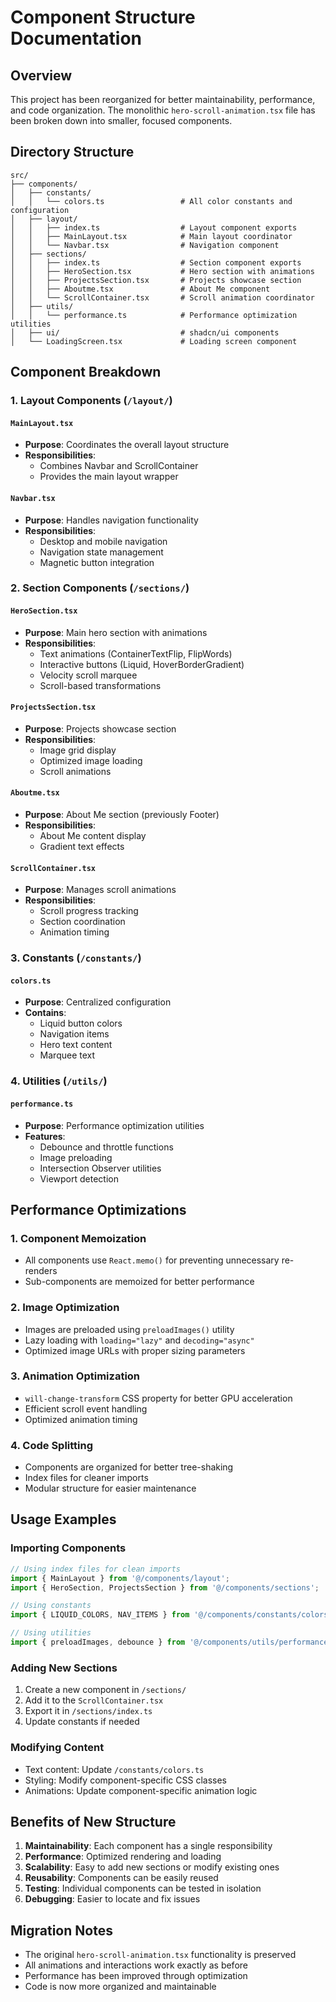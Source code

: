 # Component Structure Documentation

## Overview
This project has been reorganized for better maintainability, performance, and code organization. The monolithic `hero-scroll-animation.tsx` file has been broken down into smaller, focused components.

## Directory Structure

```
src/
├── components/
│   ├── constants/
│   │   └── colors.ts                 # All color constants and configuration
│   ├── layout/
│   │   ├── index.ts                  # Layout component exports
│   │   ├── MainLayout.tsx            # Main layout coordinator
│   │   └── Navbar.tsx                # Navigation component
│   ├── sections/
│   │   ├── index.ts                  # Section component exports
│   │   ├── HeroSection.tsx           # Hero section with animations
│   │   ├── ProjectsSection.tsx       # Projects showcase section
│   │   ├── Aboutme.tsx               # About Me component
│   │   └── ScrollContainer.tsx       # Scroll animation coordinator
│   ├── utils/
│   │   └── performance.ts            # Performance optimization utilities
│   ├── ui/                           # shadcn/ui components
│   └── LoadingScreen.tsx             # Loading screen component
```

## Component Breakdown

### 1. Layout Components (`/layout/`)

#### `MainLayout.tsx`
- **Purpose**: Coordinates the overall layout structure
- **Responsibilities**: 
  - Combines Navbar and ScrollContainer
  - Provides the main layout wrapper

#### `Navbar.tsx`
- **Purpose**: Handles navigation functionality
- **Responsibilities**:
  - Desktop and mobile navigation
  - Navigation state management
  - Magnetic button integration

### 2. Section Components (`/sections/`)

#### `HeroSection.tsx`
- **Purpose**: Main hero section with animations
- **Responsibilities**:
  - Text animations (ContainerTextFlip, FlipWords)
  - Interactive buttons (Liquid, HoverBorderGradient)
  - Velocity scroll marquee
  - Scroll-based transformations

#### `ProjectsSection.tsx`
- **Purpose**: Projects showcase section
- **Responsibilities**:
  - Image grid display
  - Optimized image loading
  - Scroll animations

#### `Aboutme.tsx`
- **Purpose**: About Me section (previously Footer)
- **Responsibilities**:
  - About Me content display
  - Gradient text effects

#### `ScrollContainer.tsx`
- **Purpose**: Manages scroll animations
- **Responsibilities**:
  - Scroll progress tracking
  - Section coordination
  - Animation timing

### 3. Constants (`/constants/`)

#### `colors.ts`
- **Purpose**: Centralized configuration
- **Contains**:
  - Liquid button colors
  - Navigation items
  - Hero text content
  - Marquee text

### 4. Utilities (`/utils/`)

#### `performance.ts`
- **Purpose**: Performance optimization utilities
- **Features**:
  - Debounce and throttle functions
  - Image preloading
  - Intersection Observer utilities
  - Viewport detection

## Performance Optimizations

### 1. Component Memoization
- All components use `React.memo()` for preventing unnecessary re-renders
- Sub-components are memoized for better performance

### 2. Image Optimization
- Images are preloaded using `preloadImages()` utility
- Lazy loading with `loading="lazy"` and `decoding="async"`
- Optimized image URLs with proper sizing parameters

### 3. Animation Optimization
- `will-change-transform` CSS property for better GPU acceleration
- Efficient scroll event handling
- Optimized animation timing

### 4. Code Splitting
- Components are organized for better tree-shaking
- Index files for cleaner imports
- Modular structure for easier maintenance

## Usage Examples

### Importing Components
```typescript
// Using index files for clean imports
import { MainLayout } from '@/components/layout';
import { HeroSection, ProjectsSection } from '@/components/sections';

// Using constants
import { LIQUID_COLORS, NAV_ITEMS } from '@/components/constants/colors';

// Using utilities
import { preloadImages, debounce } from '@/components/utils/performance';
```

### Adding New Sections
1. Create a new component in `/sections/`
2. Add it to the `ScrollContainer.tsx`
3. Export it in `/sections/index.ts`
4. Update constants if needed

### Modifying Content
- Text content: Update `/constants/colors.ts`
- Styling: Modify component-specific CSS classes
- Animations: Update component-specific animation logic

## Benefits of New Structure

1. **Maintainability**: Each component has a single responsibility
2. **Performance**: Optimized rendering and loading
3. **Scalability**: Easy to add new sections or modify existing ones
4. **Reusability**: Components can be easily reused
5. **Testing**: Individual components can be tested in isolation
6. **Debugging**: Easier to locate and fix issues

## Migration Notes

- The original `hero-scroll-animation.tsx` functionality is preserved
- All animations and interactions work exactly as before
- Performance has been improved through optimization
- Code is now more organized and maintainable
